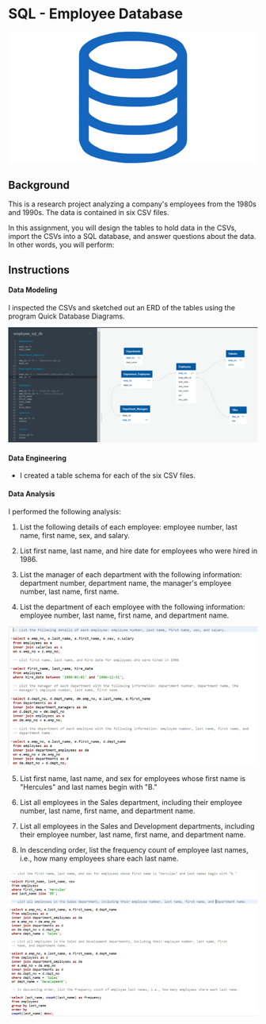 # SQL - Employee Database

![sql.png](Images/sql.png)

## Background

This is a research project analyzing a company's employees from the 1980s and 1990s. The data is contained in six CSV files.

In this assignment, you will design the tables to hold data in the CSVs, import the CSVs into a SQL database, and answer questions about the data. In other words, you will perform:

## Instructions

#### Data Modeling

I inspected the CSVs and sketched out an ERD of the tables using the program Quick Database Diagrams.

![ERD](Images/ERD.png)

#### Data Engineering

* I created a table schema for each of the six CSV files. 

#### Data Analysis

I performed the following analysis:

1. List the following details of each employee: employee number, last name, first name, sex, and salary.

2. List first name, last name, and hire date for employees who were hired in 1986.

3. List the manager of each department with the following information: department number, department name, the manager's employee number, last name, first name.

4. List the department of each employee with the following information: employee number, last name, first name, and department name.

![Analysis 1-4](Images/one_to_four.PNG)

5. List first name, last name, and sex for employees whose first name is "Hercules" and last names begin with "B."

6. List all employees in the Sales department, including their employee number, last name, first name, and department name.

7. List all employees in the Sales and Development departments, including their employee number, last name, first name, and department name.

8. In descending order, list the frequency count of employee last names, i.e., how many employees share each last name.

![Analysis 5-8](Images/five_to_eight.PNG)

